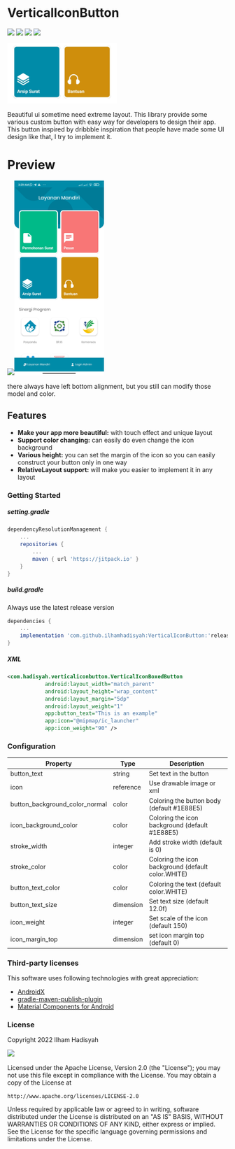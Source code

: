 # VerticalIconButton

[![](https://jitpack.io/v/ilhamhadisyah/VerticalIconButton.svg)](https://jitpack.io/#ilhamhadisyah/VerticalIconButton)
[![](https://img.shields.io/github/issues/ilhamhadisyah/VerticalIconButton)](https://github.com/ilhamhadisyah/VerticalIconButton/issues)
[![](https://img.shields.io/github/forks/ilhamhadisyah/VerticalIconButton?color=blue)]()
[![](https://img.shields.io/github/stars/ilhamhadisyah/VerticalIconButton?color=yellow)](https://github.com/ilhamhadisyah/VerticalIconButton/stargazers)

<img src="./images/sample.jpg" width="250">

Beautiful ui sometime need extreme layout. This library provide some various custom button with easy way for developers to design their app.
This button inspired by dribbble inspiration that people have made some UI design like that, I try to implement it.

# Preview

<img src="./images/preview.gif" width="250"><img src="./images/app_preview.jpg" width="205">

there always have left bottom alignment, but you still can modify those model and color.

## Features

- **Make your app more beautiful:** with touch effect and unique layout
- **Support color changing:** can easily do even change the icon background
- **Various height:** you can set the margin of the icon so you can easily construct your button only in one way
- **RelativeLayout support:** will make you easier to implement it in any layout


### Getting Started

##### setting.gradle
```gradle
dependencyResolutionManagement {
    ...
    repositories {
        ...
        maven { url 'https://jitpack.io' }
    }
}
```
##### build.gradle
Always use the latest release version
```gradle
dependencies {
    ...
    implementation 'com.github.ilhamhadisyah:VerticalIconButton:'release_version'
}
```

##### XML
```xml
<com.hadisyah.verticaliconbutton.VerticalIconBoxedButton
            android:layout_width="match_parent"
            android:layout_height="wrap_content"
            android:layout_margin="5dp"
            android:layout_weight="1"
            app:button_text="This is an example"
            app:icon="@mipmap/ic_launcher"
            app:icon_weight="90" />
```

### Configuration

Property | Type | Description
--- | --- | ---
button_text | string | Set text in the button
icon | reference | Use drawable image or xml
button_background_color_normal | color | Coloring the button body (default #1E88E5)
icon_background_color | color | Coloring the icon background (default #1E88E5)
stroke_width | integer | Add stroke width (default is 0)
stroke_color | color | Coloring the icon background (default color.WHITE)
button_text_color | color | Coloring the text (default color.WHITE)
button_text_size | dimension | Set text size (default 12.0f)
icon_weight | integer | Set scale of the icon (default 150)
icon_margin_top | dimension | set icon margin top (default 0)


### Third-party licenses

This software uses following technologies with great appreciation:

* [AndroidX](https://developer.android.com/jetpack/androidx)
* [gradle-maven-publish-plugin](https://github.com/vanniktech/gradle-maven-publish-plugin)
* [Material Components for Android](https://material.io/components)

### License

Copyright 2022 Ilham Hadisyah

[![](https://img.shields.io/github/license/ilhamhadisyah/VerticalIconButton?label=Apache)](https://github.com/ilhamhadisyah/VerticalIconButton/blob/master/LICENSE)

Licensed under the Apache License, Version 2.0 (the "License");
you may not use this file except in compliance with the License.
You may obtain a copy of the License at

    http://www.apache.org/licenses/LICENSE-2.0

Unless required by applicable law or agreed to in writing, software
distributed under the License is distributed on an "AS IS" BASIS,
WITHOUT WARRANTIES OR CONDITIONS OF ANY KIND, either express or implied.
See the License for the specific language governing permissions and
limitations under the License.

